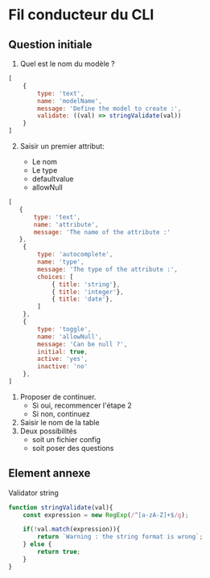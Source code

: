 # Fil conducteur du CLI

## Question initiale

1. Quel est le nom du modèle ?

```js
[
    {
        type: 'text',
        name: 'modelName',
        message: 'Define the model to create :',
        validate: ((val) => stringValidate(val))
    }
]
```

2. Saisir un premier attribut:

    - Le nom
    - Le type
    - defaultvalue
    - allowNull

```js
[
   {
       type: 'text',
       name: 'attribute',
       message: 'The name of the attribute :'
   },
    {
        type: 'autocomplete',
        name: 'type',
        message: 'The type of the attribute :',
        choices: [
            { title: 'string'},
            { title: 'integer'},
            { title: 'date'},
        ]       
    },
    {
        type: 'toggle',
        name: 'allowNull',
        message: 'Can be null ?',
        initial: true,
        active: 'yes',
        inactive: 'no'
    },
]
```

1. Proposer de continuer.
    - Si oui, recommencer l'étape 2
    - Si non, continuez
2. Saisir le nom de la table
3. Deux possibilités 
    - soit un fichier config
    - soit poser des questions

## Element annexe

Validator string

```js
function stringValidate(val){
    const expression = new RegExp(/^[a-zA-Z]+$/g);

    if(!val.match(expression)){
        return `Warning : the string format is wrong`;
    } else {
        return true;
    }
}
```
